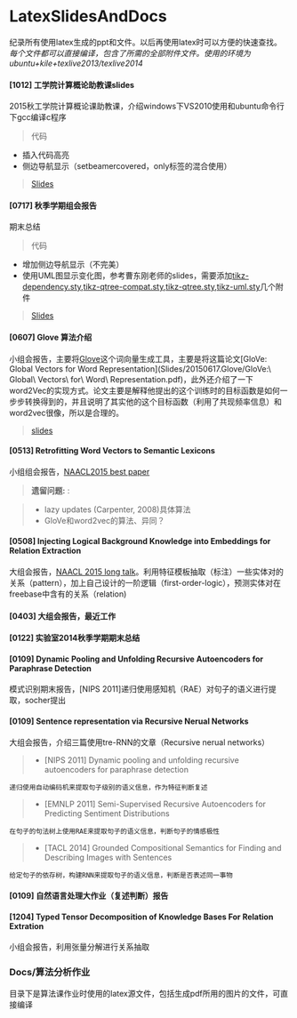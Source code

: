 LatexSlidesAndDocs
==================

纪录所有使用latex生成的ppt和文件。以后再使用latex时可以方便的快速查找。_每个文件都可以直接编译，包含了所需的全部附件文件。使用的环境为ubuntu+kile+texlive2013/texlive2014_

#### [1012] 工学院计算概论助教课slides

2015秋工学院计算概论课助教课，介绍windows下VS2010使用和ubuntu命令行下gcc编译c程序

> 代码
* 插入代码高亮
* 侧边导航显示（setbeamercovered，only标签的混合使用）

> [Slides](Slides/20151009.GccDemoInCSIntroCourse/latex/winVSDemo.pdf)

#### [0717] 秋季学期组会报告

期末总结

> 代码
* 增加侧边导航显示（不完美）
* 使用UML图显示变化图，参考曹东刚老师的slides，需要添加[tikz-dependency.sty](tikz-dependency.sty),[tikz-qtree-compat.sty](Slides/20150717.WIPSemesterSummary/latex/tikz-qtree-compat.sty),[tikz-qtree.sty](Slides/20150717.WIPSemesterSummary/latex/tikz-qtree.sty),[tikz-uml.sty](Slides/20150717.WIPSemesterSummary/latex/tikz-uml.sty)几个附件

> [Slides](Slides/20150717.WIPSemesterSummary/latex/WIPSemesterSummary20150717.pdf)

#### [0607] Glove 算法介绍

小组会报告，主要将[Glove](http://nlp.stanford.edu/projects/glove/)这个词向量生成工具，主要是将这篇论文[GloVe: Global Vectors for Word Representation](Slides/20150617.Glove/GloVe\:\ Global\ Vectors\ for\ Word\ Representation.pdf)，此外还介绍了一下word2Vec的实现方式。论文主要是解释他提出的这个训练时的目标函数是如何一步步转换得到的，并且说明了其实他的这个目标函数（利用了共现频率信息）和word2vec很像，所以是合理的。

> [slides](Slides/20150617.Glove/Glove_Slides_hz.pdf)

#### [0513] Retrofitting Word Vectors to Semantic Lexicons

小组组会报告，[NAACL2015 best paper](http://naacl.org/naacl-hlt-2015/best-paper-awards.html)

> **遗留问题:** :

> - lazy updates (Carpenter, 2008)具体算法
> - GloVe和word2vec的算法、异同？


#### [0508] Injecting Logical Background Knowledge into Embeddings for Relation Extraction

大组会报告，[NAACL 2015 long talk](http://naacl.org/naacl-hlt-2015/papers.html)。利用特征模板抽取（标注）一些实体对的关系（pattern），加上自己设计的一阶逻辑（first-order-logic），预测实体对在freebase中含有的关系（relation)


#### [0403] 大组会报告，最近工作


#### [0122] 实验室2014秋季学期期末总结 


#### [0109] Dynamic Pooling and Unfolding Recursive Autoencoders for Paraphrase Detection

模式识别期末报告，[NIPS 2011]递归使用感知机（RAE）对句子的语义进行提取，socher提出


#### [0109] Sentence representation via Recursive Nerual Networks

大组会报告，介绍三篇使用tre-RNN的文章（Recursive nerual networks）

> - [NIPS 2011] Dynamic pooling and unfolding recursive autoencoders for paraphrase detection

    递归使用自动编码机来提取句子级别的语义信息，作为特征判断复述

> - [EMNLP 2011] Semi-Supervised Recursive Autoencoders for Predicting Sentiment Distributions

    在句子的句法树上使用RAE来提取句子的语义信息，判断句子的情感极性

> - [TACL 2014] Grounded Compositional Semantics for Finding and Describing Images with Sentences

    给定句子的依存树，构建RNN来提取句子的语义信息，判断是否表述同一事物

#### [0109] 自然语言处理大作业（复述判断）报告


#### [1204] Typed Tensor Decomposition of Knowledge Bases For Relation Extration

小组会报告，利用张量分解进行关系抽取


### Docs/算法分析作业

目录下是算法课作业时使用的latex源文件，包括生成pdf所用的图片的文件，可直接编译
